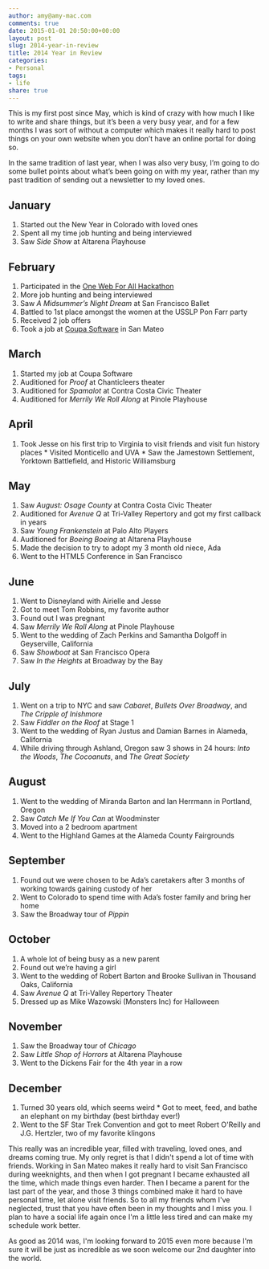 ```yaml
---
author: amy@amy-mac.com
comments: true
date: 2015-01-01 20:50:00+00:00
layout: post
slug: 2014-year-in-review
title: 2014 Year in Review
categories:
- Personal
tags:
- life
share: true
---
```


This is my first post since May, which is kind of crazy with how much I like to write and share things, but it’s been a very busy year, and for a few months I was sort of without a computer which makes it really hard to post things on your own website when you don’t have an online portal for doing so.

In the same tradition of last year, when I was also very busy, I’m going to do some bullet points about what’s been going on with my year, rather than my past tradition of sending out a newsletter to my loved ones.

## January
  1. Started out the New Year in Colorado with loved ones
  2. Spent all my time job hunting and being interviewed
  3. Saw *Side Show* at Altarena Playhouse

## February
  1. Participated in the [One Web For All Hackathon](http://onewebforall.us/)
  2. More job hunting and being interviewed
  3. Saw *A Midsummer’s Night Dream* at San Francisco Ballet
  4. Battled to 1st place amongst the women at the USSLP Pon Farr party
  5. Received 2 job offers
  6. Took a job at [Coupa Software](http://www.coupa.com) in San Mateo

## March
  1. Started my job at Coupa Software
  2. Auditioned for *Proof* at Chanticleers theater
  3. Auditioned for *Spamalot* at Contra Costa Civic Theater
  4. Auditioned for *Merrily We Roll Along* at Pinole Playhouse

## April
  1. Took Jesse on his first trip to Virginia to visit friends and visit fun history places
    * Visited Monticello and UVA
    * Saw the Jamestown Settlement, Yorktown Battlefield, and Historic Williamsburg

## May
  1. Saw *August: Osage County* at Contra Costa Civic Theater
  2. Auditioned for *Avenue Q* at Tri-Valley Repertory and got my first callback in years
  3. Saw *Young Frankenstein* at Palo Alto Players
  4. Auditioned for *Boeing Boeing* at Altarena Playhouse
  5. Made the decision to try to adopt my 3 month old niece, Ada
  6. Went to the HTML5 Conference in San Francisco

## June
  1. Went to Disneyland with Airielle and Jesse
  2. Got to meet Tom Robbins, my favorite author
  3. Found out I was pregnant
  4. Saw *Merrily We Roll Along* at Pinole Playhouse
  5. Went to the wedding of Zach Perkins and Samantha Dolgoff in Geyserville, California
  6. Saw *Showboat* at San Francisco Opera
  7. Saw *In the Heights* at Broadway by the Bay

## July
  1. Went on a trip to NYC and saw *Cabaret*, *Bullets Over Broadway*, and *The Cripple of Inishmore*
  2. Saw *Fiddler on the Roof* at Stage 1
  3. Went to the wedding of Ryan Justus and Damian Barnes in Alameda, California
  4. While driving through Ashland, Oregon saw 3 shows in 24 hours: *Into the Woods*, *The Cocoanuts*, and *The Great Society*

## August
  1. Went to the wedding of Miranda Barton and Ian Herrmann in Portland, Oregon
  2. Saw *Catch Me If You Can* at Woodminster
  3. Moved into a 2 bedroom apartment
  4. Went to the Highland Games at the Alameda County Fairgrounds

## September
  1. Found out we were chosen to be Ada’s caretakers after 3 months of working towards gaining custody of her
  2. Went to Colorado to spend time with Ada’s foster family and bring her home
  3. Saw the Broadway tour of *Pippin*

## October
  1. A whole lot of being busy as a new parent
  2. Found out we’re having a girl
  3. Went to the wedding of Robert Barton and Brooke Sullivan in Thousand Oaks, California
  4. Saw *Avenue Q* at Tri-Valley Repertory Theater
  5. Dressed up as Mike Wazowski (Monsters Inc) for Halloween

## November
  1. Saw the Broadway tour of *Chicago*
  2. Saw *Little Shop of Horrors* at Altarena Playhouse
  3. Went to the Dickens Fair for the 4th year in a row

## December
  1. Turned 30 years old, which seems weird
    * Got to meet, feed, and bathe an elephant on my birthday (best birthday ever!)
  2. Went to the SF Star Trek Convention and got to meet Robert O'Reilly and J.G. Hertzler, two of my favorite klingons
  
This really was an incredible year, filled with traveling, loved ones, and dreams coming true. My only regret is that I didn't spend a lot of time with friends. Working in San Mateo makes it really hard to visit San Francisco during weeknights, and then when I got pregnant I became exhausted all the time, which made things even harder. Then I became a parent for the last part of the year, and those 3 things combined make it hard to have personal time, let alone visit friends. So to all my friends whom I've neglected, trust that you have often been in my thoughts and I miss you. I plan to have a social life again once I'm a little less tired and can make my schedule work better.

As good as 2014 was, I'm looking forward to 2015 even more because I'm sure it will be just as incredible as we soon welcome our 2nd daughter into the world.